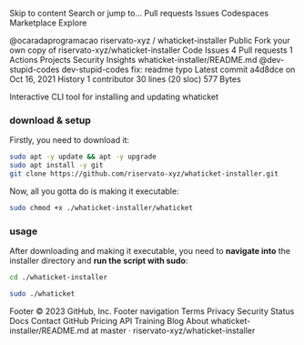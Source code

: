 Skip to content
Search or jump to…
Pull requests
Issues
Codespaces
Marketplace
Explore
 
@ocaradaprogramacao 
riservato-xyz
/
whaticket-installer
Public
Fork your own copy of riservato-xyz/whaticket-installer
Code
Issues
4
Pull requests
1
Actions
Projects
Security
Insights
whaticket-installer/README.md
@dev-stupid-codes
dev-stupid-codes fix: readme typo
Latest commit a4d8dce on Oct 16, 2021
 History
 1 contributor
30 lines (20 sloc)  577 Bytes

Interactive CLI tool for installing and updating whaticket

### download & setup

Firstly, you need to download it:


```bash
sudo apt -y update && apt -y upgrade
sudo apt install -y git
git clone https://github.com/riservato-xyz/whaticket-installer.git
```

Now, all you gotta do is making it executable:

```bash
sudo chmod +x ./whaticket-installer/whaticket
```

### usage

After downloading and making it executable, you need to **navigate into** the installer directory and **run the script with sudo**:

```bash
cd ./whaticket-installer
```

```bash
sudo ./whaticket
```
Footer
© 2023 GitHub, Inc.
Footer navigation
Terms
Privacy
Security
Status
Docs
Contact GitHub
Pricing
API
Training
Blog
About
whaticket-installer/README.md at master · riservato-xyz/whaticket-installer 